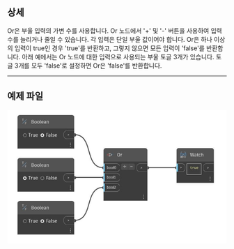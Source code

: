 ## 상세
Or은 부울 입력의 가변 수를 사용합니다. Or 노드에서 '+' 및 '-' 버튼을 사용하여 입력 수를 늘리거나 줄일 수 있습니다. 각 입력은 단일 부울 값이어야 합니다. Or은 하나 이상의 입력이 true인 경우 'true'를 반환하고, 그렇지 않으면 모든 입력이 'false'를 반환합니다. 아래 예에서는 Or 노드에 대한 입력으로 사용되는 부울 토글 3개가 있습니다. 토글 3개를 모두 'false'로 설정하면 Or은 'false'를 반환합니다.
___
## 예제 파일

![Or](./CoreNodeModels.Logic.Or_img.jpg)

